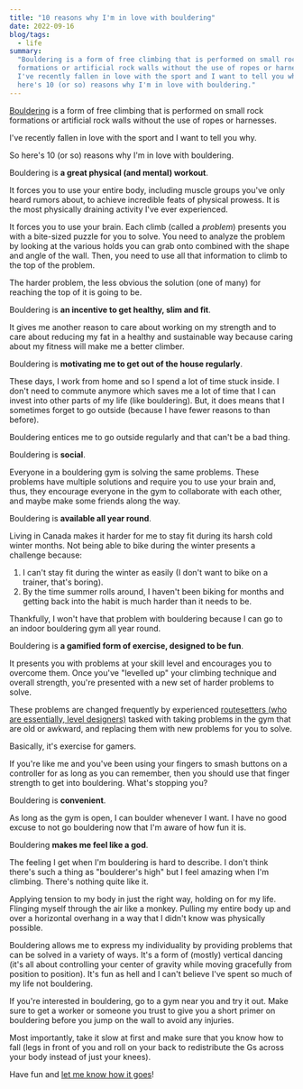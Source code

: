 ```yaml
---
title: "10 reasons why I'm in love with bouldering"
date: 2022-09-16
blog/tags:
  - life
summary:
  "Bouldering is a form of free climbing that is performed on small rock
  formations or artificial rock walls without the use of ropes or harnesses.
  I've recently fallen in love with the sport and I want to tell you why. So
  here's 10 (or so) reasons why I'm in love with bouldering."
---
```


[Bouldering](https://en.wikipedia.org/wiki/Bouldering) is a form of free
climbing that is performed on small rock formations or artificial rock walls
without the use of ropes or harnesses.

I've recently fallen in love with the sport and I want to tell you why.

So here's 10 (or so) reasons why I'm in love with bouldering.

Bouldering is **a great physical (and mental) workout**.

It forces you to use your entire body, including muscle groups you've only heard
rumors about, to achieve incredible feats of physical prowess. It is the most
physically draining activity I've ever experienced.

It forces you to use your brain. Each climb (called a _problem_) presents you
with a bite-sized puzzle for you to solve. You need to analyze the problem by
looking at the various holds you can grab onto combined with the shape and angle
of the wall. Then, you need to use all that information to climb to the top of
the problem.

The harder problem, the less obvious the solution (one of many) for reaching the
top of it is going to be.

Bouldering is **an incentive to get healthy, slim and fit**.

It gives me another reason to care about working on my strength and to care
about reducing my fat in a healthy and sustainable way because caring about my
fitness will make me a better climber.

Bouldering is **motivating me to get out of the house regularly**.

These days, I work from home and so I spend a lot of time stuck inside. I don't
need to commute anymore which saves me a lot of time that I can invest into
other parts of my life (like bouldering). But, it does means that I sometimes
forget to go outside (because I have fewer reasons to than before).

Bouldering entices me to go outside regularly and that can't be a bad thing.

Bouldering is **social**.

Everyone in a bouldering gym is solving the same problems. These problems have
multiple solutions and require you to use your brain and, thus, they encourage
everyone in the gym to collaborate with each other, and maybe make some friends
along the way.

Bouldering is **available all year round**.

Living in Canada makes it harder for me to stay fit during its harsh cold winter
months. Not being able to bike during the winter presents a challenge because:

1. I can't stay fit during the winter as easily (I don't want to bike on a
   trainer, that's boring).
2. By the time summer rolls around, I haven't been biking for months and getting
   back into the habit is much harder than it needs to be.

Thankfully, I won't have that problem with bouldering because I can go to an
indoor bouldering gym all year round.

Bouldering is **a gamified form of exercise, designed to be fun**.

It presents you with problems at your skill level and encourages you to overcome
them. Once you've "levelled up" your climbing technique and overall strength,
you're presented with a new set of harder problems to solve.

These problems are changed frequently by experienced
[routesetters (who are essentially, level designers)](https://en.wikipedia.org/wiki/Route_setter)
tasked with taking problems in the gym that are old or awkward, and replacing
them with new problems for you to solve.

Basically, it's exercise for gamers.

If you're like me and you've been using your fingers to smash buttons on a
controller for as long as you can remember, then you should use that finger
strength to get into bouldering. What's stopping you?

Bouldering is **convenient**.

As long as the gym is open, I can boulder whenever I want. I have no good excuse
to not go bouldering now that I'm aware of how fun it is.

Bouldering **makes me feel like a god**.

The feeling I get when I'm bouldering is hard to describe. I don't think there's
such a thing as "boulderer's high" but I feel amazing when I'm climbing. There's
nothing quite like it.

Applying tension to my body in just the right way, holding on for my life.
Flinging myself through the air like a monkey. Pulling my entire body up and
over a horizontal overhang in a way that I didn't know was physically possible.

Bouldering allows me to express my individuality by providing problems that can
be solved in a variety of ways. It's a form of (mostly) vertical dancing (it's
all about controlling your center of gravity while moving gracefully from
position to position). It's fun as hell and I can't believe I've spent so much
of my life not bouldering.

If you're interested in bouldering, go to a gym near you and try it out. Make
sure to get a worker or someone you trust to give you a short primer on
bouldering before you jump on the wall to avoid any injuries.

Most importantly, take it slow at first and make sure that you know how to fall
(legs in front of you and roll on your back to redistribute the Gs across your
body instead of just your knees).

Have fun and [let me know how it goes](mailto:me@strategineer.com)!
